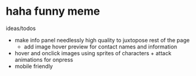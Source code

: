 # haha funny meme
ideas/todos
- make info panel needlessly high quality to juxtopose rest of the page
  - add image hover preview for contact names and information
- hover and onclick images using sprites of characters + attack animations for onpress
- mobile friendly
